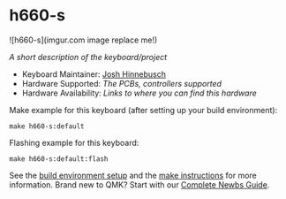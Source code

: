 # h660-s

![h660-s](imgur.com image replace me!)

*A short description of the keyboard/project*

* Keyboard Maintainer: [Josh Hinnebusch](https://github.com/yourusername)
* Hardware Supported: *The PCBs, controllers supported*
* Hardware Availability: *Links to where you can find this hardware*

Make example for this keyboard (after setting up your build environment):

    make h660-s:default

Flashing example for this keyboard:

    make h660-s:default:flash

See the [build environment setup](https://docs.qmk.fm/#/getting_started_build_tools) and the [make instructions](https://docs.qmk.fm/#/getting_started_make_guide) for more information. Brand new to QMK? Start with our [Complete Newbs Guide](https://docs.qmk.fm/#/newbs).
